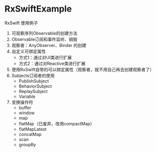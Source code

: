 # RxSwiftExample
RxSwift 使用例子

1. 可观察序列Observable的创建方法
2. Observable订阅和事件监听、销毁
3. 观察者：AnyObserver、Binder 的创建
4. 自定义可绑定属性
   - 方式1：通过对UI类进行扩展
   - 方式2：通过对Reactive类进行扩展
5. 使用RxSwift自带的可以绑定属性（观察者，就不用自己再去创建观察者了）
6. Subjects订阅者的使用
   - PublishSubject
   - BehaviorSubject
   - ReplaySubject
   - Variable
7. 变换操作符
   - buffer
   - window
   - map
   - flatMap（已废弃，改用compactMap）
   - flatMapLatest
   - concatMap
   - scan
   - groupBy
